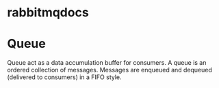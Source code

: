 # rabbitmqdocs

# Queue
Queue act as a data accumulation buffer for consumers. A queue is an ordered collection of messages. Messages are enqueued and dequeued (delivered to consumers) in a FIFO style. 
